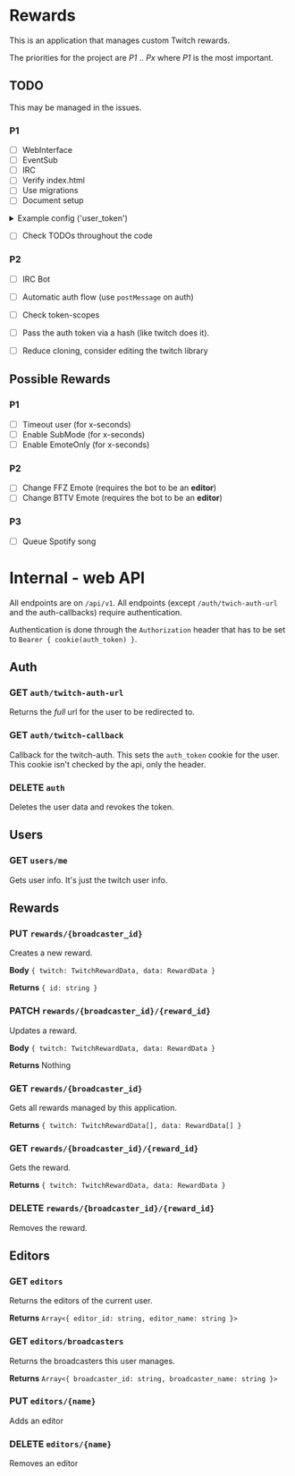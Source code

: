 # Rewards

This is an application that manages custom Twitch rewards.

The priorities for the project are _P1_ .. _Px_ where _P1_ is the most important.

## TODO

This may be managed in the issues.

### P1

* [ ] WebInterface
* [ ] EventSub
* [ ] IRC
* [ ] Verify index.html
* [ ] Use migrations  
* [ ] Document setup

<details>
<summary>Example config ('user_token')</summary>

```json5
{
    "type": "UserToken",
    "data": {
        "access_token": "MY_ACCESS_TOKEN",
        "refresh_token": "MY_REFRESH_TOKEN",
      // this is just new Date(timestamp).toISOString() okayge
        "created_at": "2021-05-24T15:04:47.000Z",
        "expires_at": "2021-05-24T19:25:51.000Z"
    }
  // scopes: Scope::ChatEdit,
  //         Scope::ChatRead,
  //         Scope::ChannelModerate,
  //         Scope::ModeratorManageAutoMod,
  //         Scope::ModerationRead,
  //         Scope::UserManageBlockedUsers,
  //         Scope::UserReadBlockedUsers,
  //         Scope::UserEditFollows,
  //         Scope::UserReadFollows,
  //         Scope::ChannelReadRedemptions,
  //         Scope::ChannelManageRedemptions,
  //         Scope::WhispersEdit,
  //         Scope::WhispersRead,
  //         Scope::ChannelEditCommercial,
  //         Scope::ChannelManageBroadcast,
}
```
</details>

* [ ] Check TODOs throughout the code

### P2
* [ ] IRC Bot
* [ ] Automatic auth flow (use `postMessage` on auth)
* [ ] Check token-scopes
* [ ] Pass the auth token via a hash (like twitch does it).
* [ ] Reduce cloning, consider editing the twitch library


## Possible Rewards

### P1
* [ ] Timeout user (for x-seconds)
* [ ] Enable SubMode (for x-seconds)
* [ ] Enable EmoteOnly (for x-seconds)
  
### P2
* [ ] Change FFZ Emote (requires the bot to be an **editor**)
* [ ] Change BTTV Emote (requires the bot to be an **editor**)
  
### P3
* [ ] Queue Spotify song

# Internal - web API

All endpoints are on `/api/v1`. All endpoints (except `/auth/twich-auth-url` and the auth-callbacks) require authentication.

Authentication is done through the `Authorization` header 
that has to be set to `Bearer { cookie(auth_token) }`.

## Auth

### GET `auth/twitch-auth-url`

Returns the _full_ url for the user to be redirected to.

### GET `auth/twitch-callback`

Callback for the twitch-auth. This sets the `auth_token` cookie for the user. 
This cookie isn't checked by the api, only the header.

### DELETE `auth`

Deletes the user data and revokes the token.

## Users

### GET `users/me`

Gets user info. It's just the twitch user info.

## Rewards

### PUT `rewards/{broadcaster_id}`

Creates a new reward.

**Body**
`{ twitch: TwitchRewardData, data: RewardData }`

**Returns**
`{ id: string }`

### PATCH `rewards/{broadcaster_id}/{reward_id}`

Updates a reward.

**Body**
`{ twitch: TwitchRewardData, data: RewardData }`

**Returns**
Nothing

### GET `rewards/{broadcaster_id}`

Gets all rewards managed by this application.

**Returns**
`{ twitch: TwitchRewardData[], data: RewardData[] }`

### GET `rewards/{broadcaster_id}/{reward_id}`

Gets the reward.

**Returns**
`{ twitch: TwitchRewardData, data: RewardData }`

### DELETE `rewards/{broadcaster_id}/{reward_id}`

Removes the reward.

## Editors

### GET `editors`

Returns the editors of the current user.

**Returns**
`Array<{ editor_id: string, editor_name: string }>`

### GET `editors/broadcasters`

Returns the broadcasters this user manages.

**Returns**
`Array<{ broadcaster_id: string, broadcaster_name: string }>`

### PUT `editors/{name}`

Adds an editor

### DELETE `editors/{name}`

Removes an editor

